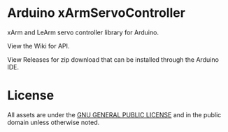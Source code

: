 ﻿# Arduino xArmServoController

xArm and LeArm servo controller library for Arduino.

View the Wiki for API.

View Releases for zip download that can be installed through the Arduino IDE.

# License

All assets are under the [GNU GENERAL PUBLIC LICENSE](LICENSE) and in the public domain unless otherwise noted.